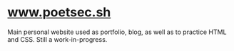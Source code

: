 # www.poetsec.sh

Main personal website used as portfolio, blog, as well as to practice HTML and CSS. Still a work-in-progress.
